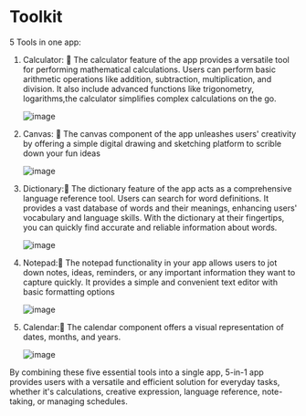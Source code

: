 # Toolkit

5 Tools in one app:

1. Calculator: 🔢
   The calculator feature of the app provides a versatile tool for performing mathematical calculations. Users can perform basic arithmetic operations like addition, subtraction, multiplication, and division. It also include advanced functions like trigonometry, logarithms,the calculator simplifies complex calculations on the go.
   
   ![image](https://github.com/VoiDxCode/Tool-Kit/assets/99238677/eb5eaf84-3193-49c3-ad6f-2909f9a1b3b0)



2. Canvas: 🎨
   The canvas component of the app unleashes users' creativity by offering a simple digital drawing and sketching platform to scrible down your fun ideas
   
   ![image](https://github.com/VoiDxCode/Tool-Kit/assets/99238677/39b32306-8404-46cd-912a-b5effc2c0a8f)



3. Dictionary:🧾
   The dictionary feature of the app acts as a comprehensive language reference tool. Users can search for word definitions. It provides a vast database of words and their meanings, enhancing users' vocabulary and language skills. With the dictionary at their fingertips, you can quickly find accurate and reliable information about words.
   
   ![image](https://github.com/VoiDxCode/Tool-Kit/assets/99238677/28170bd0-04ba-42a7-885f-ee97f43768ab)



4. Notepad:📝
   The notepad functionality in your app allows users to jot down notes, ideas, reminders, or any important information they want to capture quickly. It provides a simple and convenient text editor with basic formatting options
   
   ![image](https://github.com/VoiDxCode/Tool-Kit/assets/99238677/dffd8afd-680d-4b5f-9941-1274d4037c8b)



5. Calendar:📆
   The calendar component  offers a visual representation of dates, months, and years.
   
   ![image](https://github.com/VoiDxCode/Tool-Kit/assets/99238677/13d16ee2-0ea3-40fe-9d08-ff2a4ffbac6d)


By combining these five essential tools into a single app, 5-in-1 app provides users with a versatile and efficient solution for everyday tasks, whether it's calculations, creative expression, language reference, note-taking, or managing schedules.
